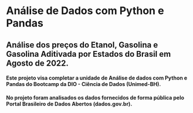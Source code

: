# Análise de Dados com Python e Pandas

## Análise dos preços do Etanol, Gasolina e Gasolina Aditivada por Estados do Brasil em Agosto de 2022.

#### Este projeto visa completar a unidade de Análise de dados com Python e Pandas do Bootcamp da DIO - Ciência de Dados (Unimed-BH).

#### No projeto foram analisados os dados fornecidos de forma pública pelo Portal Brasileiro de Dados Abertos (dados.gov.br).
